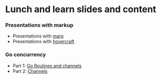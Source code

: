 # Lunch and learn slides and content

### Presentations with markup
- Presentations with [marp](https://htmlpreview.github.io/?https://github.com/vinay-koho/lunch-n-learn/blob/master/1-presentations-with-markups/marp.html)
- Presentations with [hovercraft](https://htmlpreview.github.io/?https://github.com/vinay-koho/lunch-n-learn/blob/master/1-presentations-with-markups/demo/index.html)

### Go concurrency
- Part 1: [Go Routines and channels](https://htmlpreview.github.io/?https://github.com/vinay-koho/lunch-n-learn/blob/master/2-go-concurrency-1/concurrency-part-1.html)
- Part 2: [Channels](https://htmlpreview.github.io/?https://github.com/vinay-koho/lunch-n-learn/blob/master/3-go-concurrency-2/demo/index.html)